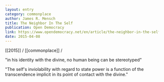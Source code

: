 ```yaml
---
layout: entry
category: commonplace
author: James R. Mensch
title: The Neighbor In The Self
publication: Open Democracy
link: https://www.opendemocracy.net/en/article/the-neighbor-in-the-self/
date: 2015-04-08
---
```


[[2015]] / [[commonplace]] / 

"in his identity with the divine, no human being can be stereotyped"
 
"The self's inviolability with regard to state power is a function of the transcendence implicit in its point of contact with the divine."
